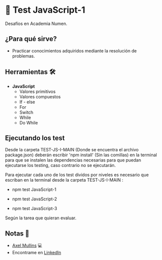 # 📖 Test JavaScript-1

Desafíos en Academia Numen.

## ¿Para qué sirve?

- Practicar conocimientos adquiridos mediante la resolución de problemas.

## Herramientas 🛠️

- **JavaScript**
    - Valores primitivos
    - Valores compuestos
    - If - else
    - For
    - Switch
    - While
    - Do While

## Ejecutando los test

Desde la carpeta TEST-JS-I-MAIN (Donde se encuentra el archivo package.json) deberán escribir 'npm install' (Sin las comillas) en la terminal para que se instalen las dependencias necesarias para que puedan ejecutarse los testing, caso contrario no se ejecutarán.

Para ejecutar cada uno de los test dividos por niveles es necesario que escriban en la terminal desde la carpeta TEST-JS-I-MAIN :

* npm test JavaScript-1

* npm test JavaScript-2

* npm test JavaScript-3

Según la tarea que quieran evaluar.

## Notas 📢

- [Axel Mullins](https://github.com/AxelMullins) 💻
- Encontrame en [LinkedIn](https://www.linkedin.com/in/axel-mullins/)